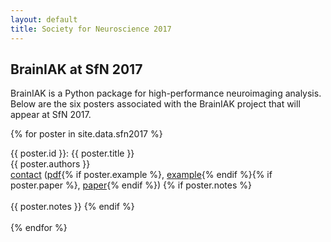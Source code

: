 ```yaml
---
layout: default
title: Society for Neuroscience 2017
---
```


<section>

<div class='content-section-a'>

<div class='container'>

<h2 class='section-heading'>BrainIAK at SfN 2017</h2>
<div class='lead'>BrainIAK is a Python package for high-performance neuroimaging analysis. Below are the six posters associated with the BrainIAK project that will appear at SfN 2017.</div>

{% for poster in site.data.sfn2017 %}
   <div class='row'>
   <div class='col-lg-6'>
      {{ poster.id }}: {{ poster.title }}
      <div class='text'>
         {{ poster.authors }} <br>
         <a href='mailto:{{ poster.contact }}?subject=SfN%202017%20poster'>contact</a>
         (<a href='/sfn2017/{{ poster.pdf }}'>pdf</a>{% if poster.example %}, <a href='{{ poster.example }}'>example</a>{% endif %}{% if poster.paper %}, <a href='{{ poster.paper }}'>paper</a>{% endif %})
         {% if poster.notes %} <br><br>{{ poster.notes }} {% endif %}
      </div>
   </div>
   </div>
   <br>
{% endfor %}
</div>

</div>

</section>
